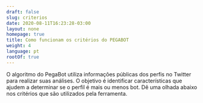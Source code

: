 ```yaml
---
draft: false
slug: criterios
date: 2020-08-11T16:23:28-03:00
layout: none
homepage: true
title: Como funcionam os critérios do PEGABOT
weight: 4
language: pt
rootOf: true
---
```

O algoritmo do PegaBot utiliza informações públicas dos perfis no Twitter para realizar suas análises. O objetivo é identificar características que ajudem a determinar se o perfil é mais ou menos bot. Dê uma olhada abaixo nos critérios que são utilizados pela ferramenta.
